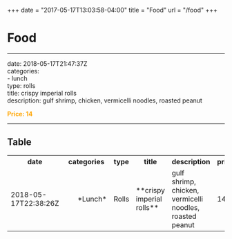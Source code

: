 +++
date = "2017-05-17T13:03:58-04:00"
title = "Food"
url = "/food"
+++

# Food

---
date: 2018-05-17T21:47:37Z<br>
categories:<br>
    - lunch<br>
type: rolls<br>
title: crispy imperial rolls<br>
description: gulf shrimp, chicken, vermicelli noodles, roasted peanut<br>

<span style="color: orange"> **Price: 14** </span>

---

Table
<br>
---
<table>
    <tr>
    <th>date</th>
    <th>categories</th>
    <th>type</th>
    <th>title</th>
    <th>description</th>
    <th>price</th>
    </tr>
    <tr>
        <td>2018-05-17T22:38:26Z</td>
         <td><ul ##>*Lunch*</ul ##></td> 
         <td ####> Rolls </td ####>  
        <td> **crispy imperial rolls** </td>
        <td>gulf shrimp, chicken, vermicelli noodles, roasted peanut</td>
        <td>14</td>
    </tr>
</table>
